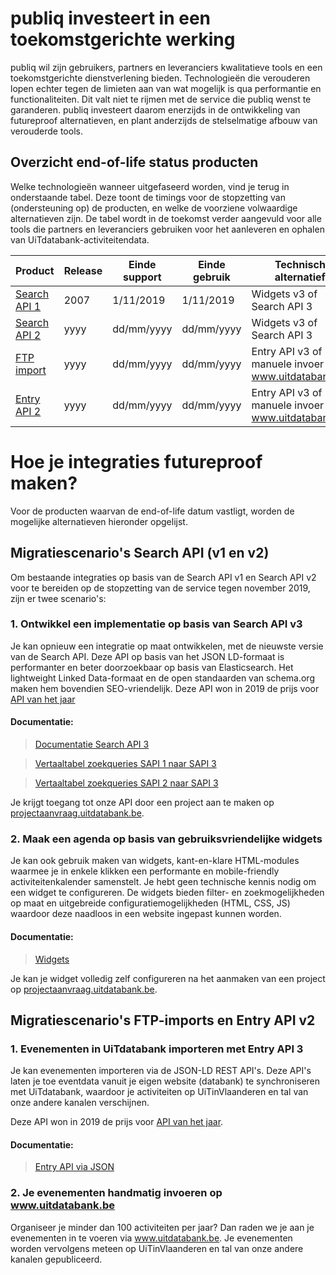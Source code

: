 ---
---

# publiq investeert in een toekomstgerichte werking

publiq wil zijn gebruikers, partners en leveranciers kwalitatieve tools en een toekomstgerichte dienstverlening bieden. Technologieën die verouderen lopen echter tegen de limieten aan van wat mogelijk is qua performantie en functionaliteiten. Dit valt niet te rijmen met de service die publiq wenst te garanderen. publiq investeert daarom enerzijds in de ontwikkeling van futureproof alternatieven, en plant anderzijds de stelselmatige afbouw van verouderde tools.

## Overzicht end-of-life status producten

Welke technologieën wanneer uitgefaseerd worden, vind je terug in onderstaande tabel. Deze toont de timings voor de stopzetting van (ondersteuning op) de producten, en welke de voorziene volwaardige alternatieven zijn. De tabel wordt in de toekomst verder aangevuld voor alle tools die partners en leveranciers gebruiken voor het aanleveren en ophalen van UiTdatabank-activiteitendata.

| Product | Release | Einde support | Einde gebruik | Technisch alternatief |
| --- | --- | --- | --- | --- |
| [Search API 1](#migratiescenarios-voor-de-oudste-versie-van-de-search-api-sapi1) | 2007 | 1/11/2019 | 1/11/2019 |  Widgets v3 of Search API 3 |
| [Search API 2](#migratiescenarios-voor-de-oudste-versie-van-de-search-api-sapi1) | yyyy | dd/mm/yyyy | dd/mm/yyyy | Widgets v3 of Search API 3 |
| [FTP import](#migratiescenarios-voor-de-oudste-versie-van-de-search-api-sapi1) | yyyy | dd/mm/yyyy | dd/mm/yyyy | Entry API v3 of manuele invoer op www.uitdatabank.be |
| [Entry API 2](#migratiescenarios-voor-de-oudste-versie-van-de-search-api-sapi1) | yyyy | dd/mm/yyyy | dd/mm/yyyy | Entry API v3 of manuele invoer op www.uitdatabank.be |

# Hoe je integraties futureproof maken?

Voor de producten waarvan de end-of-life datum vastligt, worden de mogelijke alternatieven hieronder opgelijst.

## Migratiescenario's Search API (v1 en v2)

Om bestaande integraties op basis van de Search API v1 en Search API v2 voor te bereiden op de stopzetting van de service tegen november 2019, zijn er twee scenario's:

### 1. Ontwikkel een implementatie op basis van Search API v3

Je kan opnieuw een integratie op maat ontwikkelen, met de nieuwste versie van de Search API. Deze API op basis van het JSON LD-formaat is performanter en beter doorzoekbaar op basis van Elasticsearch. Het lightweight Linked Data-formaat en de open standaarden van schema.org maken hem bovendien SEO-vriendelijk. Deze API won in 2019 de prijs voor [API van het jaar](https://www.publiq.be/nl/nieuws/de-uitdatabank-wint-de-award-voor-api-van-het-jaar) 

#### Documentatie:
> [Documentatie Search API 3](https://documentatie.uitdatabank.be/content/search_api_3/latest/start.html)

> [Vertaaltabel zoekqueries SAPI 1 naar SAPI 3](https://documentatie.uitdatabank.be/content/migratie-sapi/latest/sapi1.html)

> [Vertaaltabel zoekqueries SAPI 2 naar SAPI 3](https://documentatie.uitdatabank.be/content/migratie-sapi/latest/sapi2.html)

Je krijgt toegang tot onze API door een project aan te maken op [projectaanvraag.uitdatabank.be](https://projectaanvraag.uitdatabank.be). 

### 2. Maak een agenda op basis van gebruiksvriendelijke widgets

Je kan ook gebruik maken van widgets, kant-en-klare HTML-modules waarmee je in enkele klikken een performante en mobile-friendly activiteitenkalender samenstelt. Je hebt geen technische kennis nodig om een widget te configureren. De widgets bieden filter- en zoekmogelijkheden op maat en uitgebreide configuratiemogelijkheden (HTML, CSS, JS) waardoor deze naadloos in een website ingepast kunnen worden.

#### Documentatie:
> [Widgets](https://documentatie.uitdatabank.be/content/widgets/latest/start.html)

Je kan je widget volledig zelf configureren na het aanmaken van een project op [projectaanvraag.uitdatabank.be](https://projectaanvraag.uitdatabank.be). 

## Migratiescenario's FTP-imports en Entry API v2

### 1. Evenementen in UiTdatabank importeren met Entry API 3

Je kan evenementen importeren via de JSON-LD REST API's. Deze API's laten je toe eventdata vanuit je eigen website (databank) te synchroniseren met UiTdatabank, waardoor je activiteiten op UiTinVlaanderen en tal van onze andere kanalen verschijnen.

Deze API won in 2019 de prijs voor [API van het jaar](https://www.publiq.be/nl/nieuws/de-uitdatabank-wint-de-award-voor-api-van-het-jaar).

#### Documentatie:
> [Entry API via JSON](https://documentatie.uitdatabank.be/content/entry_api_3/latest/start.html)

### 2. Je evenementen handmatig invoeren op www.uitdatabank.be

Organiseer je minder dan 100 activiteiten per jaar? Dan raden we je aan je evenementen in te voeren via www.uitdatabank.be. Je evenementen worden vervolgens meteen op UiTinVlaanderen en tal van onze andere kanalen gepubliceerd.

